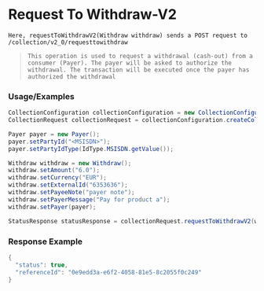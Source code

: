 # Request To Withdraw-V2

`Here, requestToWithdrawV2(Withdraw withdraw) sends a POST request to /collection/v2_0/requesttowithdraw`

> `This operation is used to request a withdrawal (cash-out) from a consumer (Payer). The payer will be asked to authorize the withdrawal. The transaction will be executed once the payer has authorized the withdrawal`

### Usage/Examples

```java
CollectionConfiguration collectionConfiguration = new CollectionConfiguration("<COLLECTION_SUBSCRIPTION_KEY>", "<REFERENCE_ID>", "<API_KEY>","<MODE>","<TARGET_ENVIRONMENT>").addCallBackUrl("<CALLBACK_URL>");
CollectionRequest collectionRequest = collectionConfiguration.createCollectionRequest();

Payer payer = new Payer();
payer.setPartyId("<MSISDN>");
payer.setPartyIdType(IdType.MSISDN.getValue());

Withdraw withdraw = new Withdraw();
withdraw.setAmount("6.0");
withdraw.setCurrency("EUR");
withdraw.setExternalId("6353636");
withdraw.setPayeeNote("payer note");
withdraw.setPayerMessage("Pay for product a");
withdraw.setPayer(payer);

StatusResponse statusResponse = collectionRequest.requestToWithdrawV2(withdraw);
```

### Response Example

```java
{
  "status": true,
  "referenceId": "0e9edd3a-e6f2-4058-81e5-8c2055f0c249"
}
```